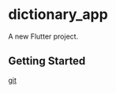 # dictionary_app

A new Flutter project.

## Getting Started
[git](@https://github.com/dilshojon216/dictionary_app/blob/master/about/about_app.gif)

